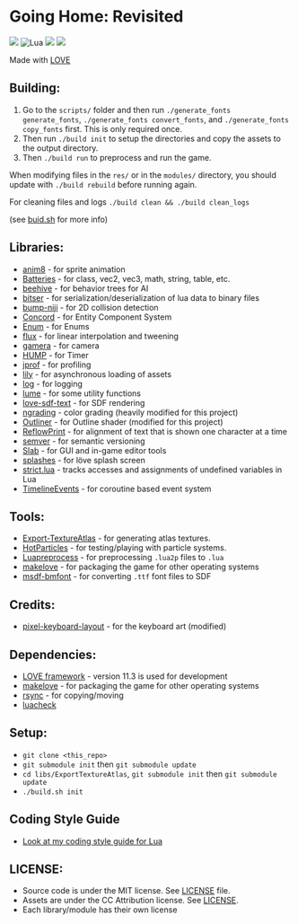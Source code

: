 # Going Home: Revisited

![](https://img.shields.io/badge/lua-on%20development-green.svg)
![Lua](https://img.shields.io/badge/Lua-JIT%2C%205.1-blue.svg)
![](https://img.shields.io/badge/made%20with-l%C3%B6ve-blueviolet)
![](https://img.shields.io/twitter/follow/flamendless?style=social)

Made with [LOVE](https://love2d.org)

## Building:

1. Go to the `scripts/` folder and then run `./generate_fonts generate_fonts`, `./generate_fonts convert_fonts`, and `./generate_fonts copy_fonts` first. This is only required once.
2. Then run `./build init` to setup the directories and copy the assets to the output directory.
3. Then `./build run` to preprocess and run the game.

When modifying files in the `res/` or in the `modules/` directory, you should update with `./build rebuild` before running again.

For cleaning files and logs `./build clean && ./build clean_logs`

(see [buid.sh](build.sh) for more info)

## Libraries:

* [anim8](https://github.com/kikito/anim8) - for sprite animation
* [Batteries](https://github.com/1bardesign/batteries) - for class, vec2, vec3, math, string, table, etc.
* [beehive](https://github.com/drhayes/beehive.lua) - for behavior trees for AI
* [bitser](https://github.com/gvx/bitser) - for serialization/deserialization of lua data to binary files
* [bump-niji](https://github.com/oniietzschan/bump-niji) - for 2D collision detection
* [Concord](https://github.com/Tjakka5/Concord) - for Entity Component System
* [Enum](https://github.com/Tjakka5/Enum) - for Enums
* [flux](https://github.com/rxi/flux) - for linear interpolation and tweening
* [gamera](https://github.com/kikito/gamera) - for camera
* [HUMP](https://github.com/vrld/hump) - for Timer
* [jprof](https://github.com/pfirsich/jprof) - for profiling
* [lily](https://github.com/MikuAuahDark/lily) - for asynchronous loading of assets
* [log](https://github.com/flamendless/log.lua) - for logging
* [lume](https://github.com/rxi/lume) - for some utility functions
* [love-sdf-text](https://github.com/Tjakka5/love-sdf-text) - for SDF rendering
* [ngrading](https://github.com/MikuAuahDark/NPad93/tree/master/ngrading) - color grading (heavily modified for this project)
* [Outliner](https://love2d.org/forums/viewtopic.php?p=221215#p221215) - for Outline shader (modified for this project)
* [ReflowPrint](https://github.com/josefnpat/reflowprint) - for alignment of text that is shown one character at a time
* [semver](https://github.com/kikito/semver) - for semantic versioning
* [Slab](https://github.com/flamendless/Slab) - for GUI and in-game editor tools
* [splashes](https://github.com/love2d-community/splashes) - for löve splash screen
* [strict.lua](https://github.com/rxi/lite/blob/master/data/core/strict.lua) - tracks accesses and assignments of undefined variables in Lua
* [TimelineEvents](https://github.com/flamendless/TimelineEvents) - for coroutine based event system

## Tools:

* [Export-TextureAtlas](https://github.com/EngineerSmith/Export-TextureAtlas) - for generating atlas textures.
* [HotParticles](https://github.com/ReFreezed/HotParticles) - for testing/playing with particle systems.
* [Luapreprocess](https://github.com/ReFreezed/LuaPreprocess) - for preprocessing `.lua2p` files to `.lua`
* [makelove](https://github.com/pfirsich/makelove) - for packaging the game for other operating systems
* [msdf-bmfont](https://www.npmjs.com/package/msdf-bmfont) - for converting `.ttf` font files to SDF

## Credits:

* [pixel-keyboard-layout](https://xphere.itch.io/pixel-keyboard-layout) - for the keyboard art (modified)

## Dependencies:

* [LOVE framework](https://love2d.org) - version 11.3 is used for development
* [makelove](https://github.com/pfirsich/makelove) - for packaging the game for other operating systems
* [rsync](https://rsync.samba.org/) - for copying/moving
* [luacheck](https://github.com/mpeterv/luacheck)

## Setup:
* `git clone <this_repo>`
* `git submodule init` then `git submodule update`
* `cd libs/ExportTextureAtlas`, `git submodule init` then `git submodule update`
* `./build.sh init`

## Coding Style Guide

* [Look at my coding style guide for Lua](https://flamendless.github.io/lua-coding-style-guide/)

## LICENSE:

* Source code is under the MIT license. See [LICENSE](LICENSE) file.
* Assets are under the CC Attribution license. See [LICENSE](res/LICENSE).
* Each library/module has their own license
